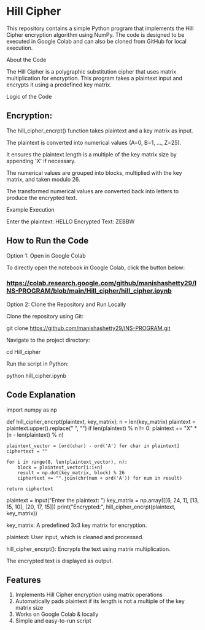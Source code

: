 # Hill Cipher 

This repository contains a simple Python program that implements the Hill Cipher encryption algorithm using NumPy. The code is designed to be executed in Google Colab and can also be cloned from GitHub for local execution.

 About the Code

The Hill Cipher is a polygraphic substitution cipher that uses matrix multiplication for encryption. This program takes a plaintext input and encrypts it using a predefined key matrix.

 Logic of the Code

## Encryption:

The hill_cipher_encrpt() function takes plaintext and a key matrix as input.

The plaintext is converted into numerical values (A=0, B=1, ..., Z=25).

It ensures the plaintext length is a multiple of the key matrix size by appending 'X' if necessary.

The numerical values are grouped into blocks, multiplied with the key matrix, and taken modulo 26.

The transformed numerical values are converted back into letters to produce the encrypted text.

 Example Execution

Enter the plaintext: HELLO
Encrypted Text: ZEBBW
## How to Run the Code

Option 1: Open in Google Colab

To directly open the notebook in Google Colab, click the button below:
### https://colab.research.google.com/github/manishashetty29/INS-PROGRAM/blob/main/Hill_cipher/hill_cipher.ipynb



Option 2: Clone the Repository and Run Locally

Clone the repository using Git:

git clone https://github.com/manishashetty29/INS-PROGRAM.git

Navigate to the project directory:

cd Hill_cipher

Run the script in Python:

python hill_cipher.ipynb

## Code Explanation

import numpy as np

def hill_cipher_encrpt(plaintext, key_matrix):
    n = len(key_matrix)
    plaintext = plaintext.upper().replace(" ", "")
    if len(plaintext) % n != 0:
        plaintext += "X" * (n - len(plaintext) % n)
    
    plaintext_vector = [ord(char) - ord('A') for char in plaintext]
    ciphertext = ""
    
    for i in range(0, len(plaintext_vector), n):
        block = plaintext_vector[i:i+n]
        result = np.dot(key_matrix, block) % 26
        ciphertext += "".join(chr(num + ord('A')) for num in result)
    
    return ciphertext

plaintext = input("Enter the plaintext: ")
key_matrix = np.array([[6, 24, 1], [13, 15, 10], [20, 17, 15]])
print("Encrypted:", hill_cipher_encrpt(plaintext, key_matrix))

key_matrix: A predefined 3x3 key matrix for encryption.

plaintext: User input, which is cleaned and processed.

hill_cipher_encrpt(): Encrypts the text using matrix multiplication.

The encrypted text is displayed as output.

## Features

1) Implements Hill Cipher encryption using matrix operations
2) Automatically pads plaintext if its length is not a multiple of the key matrix size
3) Works on Google Colab & locally
4) Simple and easy-to-run script

